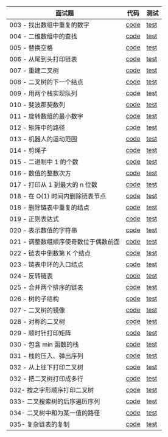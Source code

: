 面试题 | 代码 |  测试  
-|-|-
003 - 找出数组中重复的数字 | [code](./src/main/java/com/portgas/Solution003.java) | [test](./src/test/java/com/portgas/Solution003Test.java) |
004 - 二维数组中的查找 | [code](./src/main/java/com/portgas/Solution004.java) | [test](./src/test/java/com/portgas/Solution004Test.java) |
005 - 替换空格 | [code](./src/main/java/com/portgas/Solution005.java) | [test](./src/test/java/com/portgas/Solution005Test.java) |
006 - 从尾到头打印链表 | [code](./src/main/java/com/portgas/Solution006.java) | [test](./src/test/java/com/portgas/Solution006Test.java) |
007 - 重建二叉树 | [code](./src/main/java/com/portgas/Solution007.java) | [test](./src/test/java/com/portgas/Solution007Test.java) |
008 - 二叉树的下一个结点 | [code](./src/main/java/com/portgas/Solution008.java) | [test](./src/test/java/com/portgas/Solution008Test.java) |
009 - 用两个栈实现队列 | [code](./src/main/java/com/portgas/Solution009.java) | [test](./src/test/java/com/portgas/Solution009Test.java) |
010 - 斐波那契数列 | [code](./src/main/java/com/portgas/Solution010.java) | [test](./src/test/java/com/portgas/Solution010Test.java) |
011 - 旋转数组的最小数字 | [code](./src/main/java/com/portgas/Solution011.java) | [test](./src/test/java/com/portgas/Solution011Test.java) |
012 - 矩阵中的路径 | [code](./src/main/java/com/portgas/Solution012.java) | [test](./src/test/java/com/portgas/Solution012Test.java) |
013 - 机器人的运动范围 | [code](./src/main/java/com/portgas/Solution013.java) | [test](./src/test/java/com/portgas/Solution013Test.java) |
014 - 剪绳子 | [code](./src/main/java/com/portgas/Solution014.java) | [test](./src/test/java/com/portgas/Solution014Test.java) |
015 - 二进制中 1 的个数 | [code](./src/main/java/com/portgas/Solution015.java) | [test](./src/test/java/com/portgas/Solution015Test.java) |
016 - 数值的整数次方 | [code](./src/main/java/com/portgas/Solution016.java) | [test](./src/test/java/com/portgas/Solution016Test.java) |
017 - 打印从 1 到最大的 n 位数 | [code](./src/main/java/com/portgas/Solution017.java) | [test](./src/test/java/com/portgas/Solution017Test.java) |
018 - 在 O(1) 时间内删除链表节点 | [code](./src/main/java/com/portgas/Solution018.java) | [test](./src/test/java/com/portgas/Solution018Test.java) |
018 - 删除链表中重复的结点 | [code](./src/main/java/com/portgas/Solution018.java) | [test](./src/test/java/com/portgas/Solution018Test.java) |
019 - 正则表达式 | [code](./src/main/java/com/portgas/Solution019.java) | [test](./src/test/java/com/portgas/Solution019Test.java) |
020 - 表示数值的字符串 | [code](./src/main/java/com/portgas/Solution020.java) | [test](./src/test/java/com/portgas/Solution020Test.java) |
021 - 调整数组顺序使奇数位于偶数前面 | [code](./src/main/java/com/portgas/Solution021.java) | [test](./src/test/java/com/portgas/Solution021Test.java) |
022 - 链表中倒数第 K 个结点 | [code](./src/main/java/com/portgas/Solution022.java) | [test](./src/test/java/com/portgas/Solution022Test.java) |
023 - 链表中环的入口结点 | [code](./src/main/java/com/portgas/Solution023.java) | [test](./src/test/java/com/portgas/Solution023Test.java) |
024 - 反转链表 | [code](./src/main/java/com/portgas/Solution024.java) | [test](./src/test/java/com/portgas/Solution024Test.java) |
025 - 合并两个排序的链表 | [code](./src/main/java/com/portgas/Solution025.java) | [test](./src/test/java/com/portgas/Solution025Test.java) |
026 - 树的子结构 | [code](./src/main/java/com/portgas/Solution026.java) | [test](./src/test/java/com/portgas/Solution026Test.java) |
027 - 二叉树的镜像 | [code](./src/main/java/com/portgas/Solution027.java) | [test](./src/test/java/com/portgas/Solution027Test.java) |
028 - 对称的二叉树 | [code](./src/main/java/com/portgas/Solution028.java) | [test](./src/test/java/com/portgas/Solution028Test.java) |
029 - 顺时针打印矩阵 | [code](./src/main/java/com/portgas/Solution029.java) | [test](./src/test/java/com/portgas/Solution029Test.java) |
030 - 包含 min 函数的栈 | [code](./src/main/java/com/portgas/Solution030.java) | [test](./src/test/java/com/portgas/Solution030Test.java) |
031 - 栈的压入、弹出序列 | [code](./src/main/java/com/portgas/Solution031.java) | [test](./src/test/java/com/portgas/Solution031Test.java) |
032 - 从上往下打印二叉树 | [code](./src/main/java/com/portgas/Solution032.java) | [test](./src/test/java/com/portgas/Solution032Test.java) |
032 - 把二叉树打印成多行 | [code](./src/main/java/com/portgas/Solution032.java) | [test](./src/test/java/com/portgas/Solution032Test.java) |
032- 按之字形顺序打印二叉树 | [code](./src/main/java/com/portgas/Solution032.java) | [test](./src/test/java/com/portgas/Solution032Test.java) |
033- 二叉搜索树的后序遍历序列 | [code](./src/main/java/com/portgas/Solution033.java) | [test](./src/test/java/com/portgas/Solution033Test.java) |
034- 二叉树中和为某一值的路径 | [code](./src/main/java/com/portgas/Solution034.java) | [test](./src/test/java/com/portgas/Solution034Test.java) |
035- 复杂链表的复制 | [code](./src/main/java/com/portgas/Solution035.java) | [test](./src/test/java/com/portgas/Solution035Test.java) |